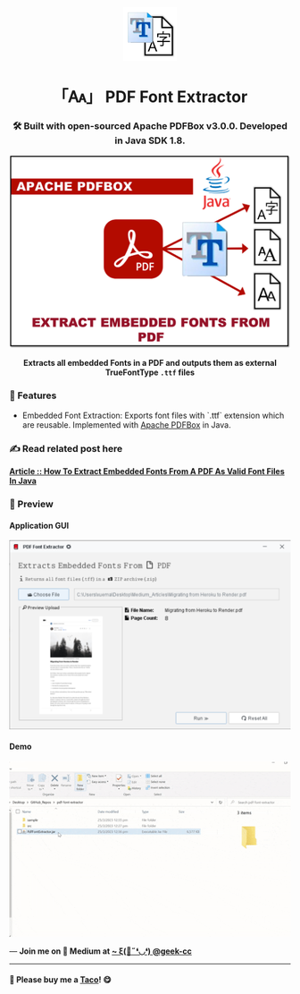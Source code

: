 <div align="center">
  <img src="https://github.com/incubated-geek-cc/pdf-font-extractor/raw/main/img/logo.png" width="96" alt="logo">

  # 「🗛」 PDF Font Extractor

  ### 🛠️ Built with open-sourced Apache PDFBox v3.0.0. Developed in Java SDK 1.8.

  <img src="https://github.com/incubated-geek-cc/pdf-font-extractor/raw/main/img/cover_image.png" alt="cover image">

**Extracts all embedded Fonts in a PDF and outputs them as external TrueFontType `.ttf` files**

<div align="left">

### 📌 Features

</div>
<div align="left">

<ul>
	<li>Embedded Font Extraction: Exports font files with `.ttf` extension which are reusable. Implemented with <a href='https://pdfbox.apache.org/' target='_blank'>Apache PDFBox</a> in Java.</li>
</ul>

</div>
</div>

### ✍ Read related post here
[**Article :: How To Extract Embedded Fonts From A PDF As Valid Font Files In Java**](https://geek-cc.medium.com/how-to-extract-embedded-fonts-from-a-pdf-as-valid-font-files-in-java-1d202fa06f4e)

### 👀 Preview

#### Application GUI
<img src='https://github.com/incubated-geek-cc/pdf-font-extractor/raw/main/img/gui.png' width="800px" />

#### Demo
<img src='https://github.com/incubated-geek-cc/pdf-font-extractor/raw/main/img/demo.gif' width="800px" />

<p>— <b>Join me on 📝 <b>Medium</b> at <a href='https://medium.com/@geek-cc' target='_blank'>~ ξ(🎀˶❛◡❛) @geek-cc</a></b></p>

---

#### 🌮 Please buy me a <a href='https://www.buymeacoffee.com/geekcc' target='_blank'>Taco</a>! 😋